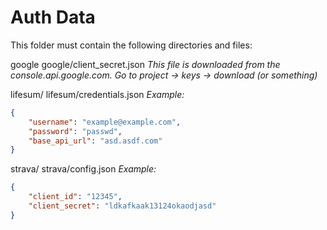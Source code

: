 # Auth Data

This folder must contain the following directories and files:

google
google/client_secret.json
_This file is downloaded from the console.api.google.com. Go to project -> keys -> download (or something)_

lifesum/
lifesum/credentials.json
*Example:*
```json
{
    "username": "example@example.com",
    "password": "passwd",
    "base_api_url": "asd.asdf.com"
}
```

strava/
strava/config.json
*Example:*
```json
{
    "client_id": "12345",
    "client_secret": "ldkafkaak13124okaodjasd"
}
```